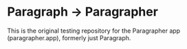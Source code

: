 # Paragraph -> Paragrapher

This is the original testing repository for the Paragrapher app (paragrapher.app), formerly just Paragraph.
